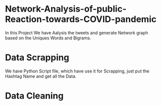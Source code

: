 # Network-Analysis-of-public-Reaction-towards-COVID-pandemic
In this Project We have Aalysis the tweets and generate Network graph based on the Uniques Words and Bigrams.

# Data Scrapping
 We have Python Script file, which have use it for Scrapping, just put the Hashtag Name and get all the Data.
 
 # Data Cleaning
 
 
